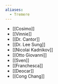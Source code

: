 ```yaml
---
aliases:
  - Tremere
---
```

- [[Cosimo]]
- [[Vinnie]]
- [[Dr. Cantor]]
- [[Dr. Lee Sung]]
- [[Nicolai Kadnikov]]
- [[Otto Giovanni]]
- [[Sven]]
- [[Franchesca]]
- [[Deocar]]
- [[Cong Chang]]